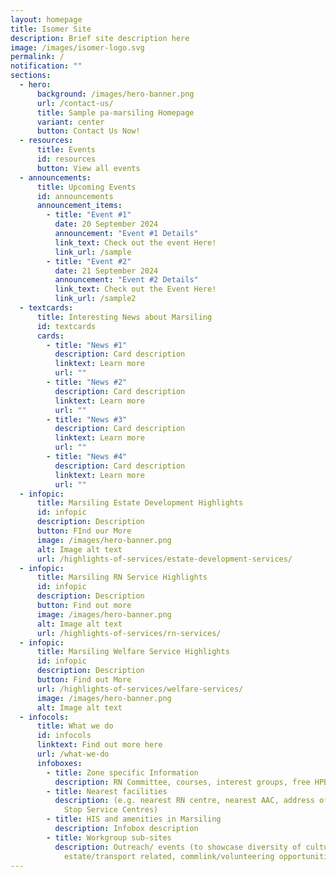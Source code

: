 ```yaml
---
layout: homepage
title: Isomer Site
description: Brief site description here
image: /images/isomer-logo.svg
permalink: /
notification: ""
sections:
  - hero:
      background: /images/hero-banner.png
      url: /contact-us/
      title: Sample pa-marsiling Homepage
      variant: center
      button: Contact Us Now!
  - resources:
      title: Events
      id: resources
      button: View all events
  - announcements:
      title: Upcoming Events
      id: announcements
      announcement_items:
        - title: "Event #1"
          date: 20 September 2024
          announcement: "Event #1 Details"
          link_text: Check out the event Here!
          link_url: /sample
        - title: "Event #2"
          date: 21 September 2024
          announcement: "Event #2 Details"
          link_text: Check out the Event Here!
          link_url: /sample2
  - textcards:
      title: Interesting News about Marsiling
      id: textcards
      cards:
        - title: "News #1"
          description: Card description
          linktext: Learn more
          url: ""
        - title: "News #2"
          description: Card description
          linktext: Learn more
          url: ""
        - title: "News #3"
          description: Card description
          linktext: Learn more
          url: ""
        - title: "News #4"
          description: Card description
          linktext: Learn more
          url: ""
  - infopic:
      title: Marsiling Estate Development Highlights
      id: infopic
      description: Description
      button: FInd our More
      image: /images/hero-banner.png
      alt: Image alt text
      url: /highlights-of-services/estate-development-services/
  - infopic:
      title: Marsiling RN Service Highlights
      id: infopic
      description: Description
      button: Find out more
      image: /images/hero-banner.png
      alt: Image alt text
      url: /highlights-of-services/rn-services/
  - infopic:
      title: Marsiling Welfare Service Highlights
      id: infopic
      description: Description
      button: Find out More
      url: /highlights-of-services/welfare-services/
      image: /images/hero-banner.png
      alt: Image alt text
  - infocols:
      title: What we do
      id: infocols
      linktext: Find out more here
      url: /what-we-do
      infoboxes:
        - title: Zone specific Information
          description: RN Committee, courses, interest groups, free HPB classes
        - title: Nearest facilities
          description: (e.g. nearest RN centre, nearest AAC, address of SSO office/One
            Stop Service Centres)
        - title: HIS and amenities in Marsiling
          description: Infobox description
        - title: Workgroup sub-sites
          description: Outreach/ events (to showcase diversity of culture),
            estate/transport related, commlink/volunteering opportunities
---
```

